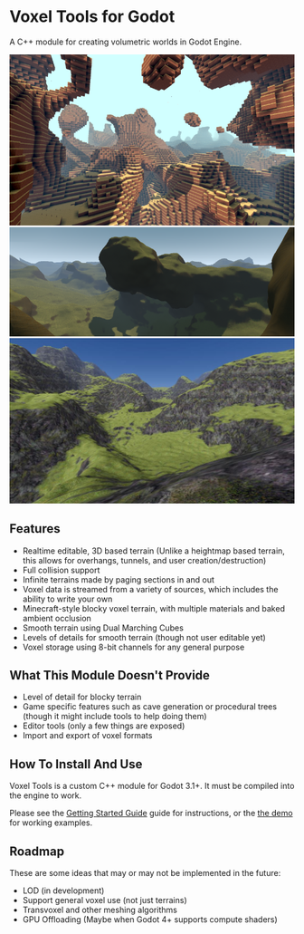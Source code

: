 Voxel Tools for Godot
=========================

A C++ module for creating volumetric worlds in Godot Engine.

<img src="doc/images/blocky_screenshot.png" width="800" />
<img src="doc/images/smooth_screenshot.png" width="800" />
<img src="doc/images/textured-terrain.jpg" width="800" />

Features
---------------------------

- Realtime editable, 3D based terrain (Unlike a heightmap based terrain, this allows for overhangs, tunnels, and user creation/destruction)
- Full collision support
- Infinite terrains made by paging sections in and out
- Voxel data is streamed from a variety of sources, which includes the ability to write your own
- Minecraft-style blocky voxel terrain, with multiple materials and baked ambient occlusion
- Smooth terrain using Dual Marching Cubes
- Levels of details for smooth terrain (though not user editable yet)
- Voxel storage using 8-bit channels for any general purpose


What This Module Doesn't Provide
-----------------------------------

- Level of detail for blocky terrain
- Game specific features such as cave generation or procedural trees (though it might include tools to help doing them)
- Editor tools (only a few things are exposed)
- Import and export of voxel formats


How To Install And Use
-------------------------

Voxel Tools is a custom C++ module for Godot 3.1+. It must be compiled into the engine to work. 

Please see the [Getting Started Guide](doc/01_get-started.md) guide for instructions, or the [the demo](https://github.com/Zylann/voxelgame) for working examples.


Roadmap
---------

These are some ideas that may or may not be implemented in the future:

* LOD (in development)
* Support general voxel use (not just terrains)
* Transvoxel and other meshing algorithms
* GPU Offloading (Maybe when Godot 4+ supports compute shaders)
